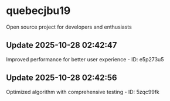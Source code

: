 # quebecjbu19
Open source project for developers and enthusiasts

## Update 2025-10-28 02:42:47
Improved performance for better user experience - ID: e5p273u5


## Update 2025-10-28 02:42:56
Optimized algorithm with comprehensive testing - ID: 5zqc99fk

